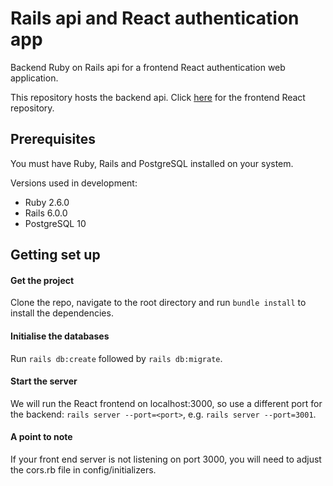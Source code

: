 # Rails api and React authentication app

Backend Ruby on Rails api for a frontend React authentication web application.

This repository hosts the backend api. Click [here](https://github.com/olliebrownlow/rails-and-react-authentication-app-ReactPart) for the frontend React repository.

## Prerequisites

You must have Ruby, Rails and PostgreSQL installed on your system.

Versions used in development:
- Ruby 2.6.0
- Rails 6.0.0
- PostgreSQL 10

## Getting set up

#### Get the project

Clone the repo, navigate to the root directory and run `bundle install` to install the dependencies.

#### Initialise the databases

Run `rails db:create` followed by `rails db:migrate`.

#### Start the server

We will run the React frontend on localhost:3000, so use a different port for the backend: `rails server --port=<port>`, e.g. `rails server --port=3001`.

#### A point to note

If your front end server is not listening on port 3000, you will need to adjust the cors.rb file in config/initializers.
